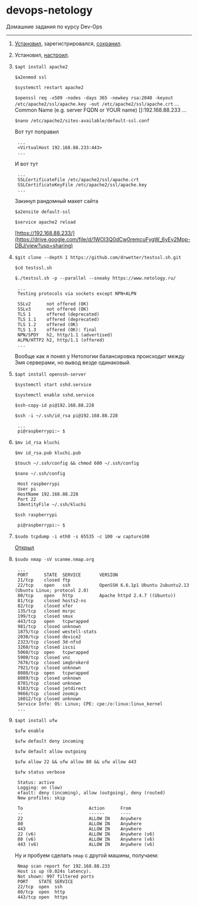 # devops-netology
Домашние задания по курсу Dev-Ops

------

1. [Установил](https://drive.google.com/file/d/1enVkKmxYwYsEqXMuiIPbFjA1I5yp3IjM/view?usp=sharing), зарегистрировался, [сохранил](https://drive.google.com/file/d/1D4GaleIWBEUooxuvHmY-yhBqc9W1rWrZ/view?usp=sharing).


2. Установил, [настроил](https://drive.google.com/file/d/1iqzdpfNuxetH9_Z3o4iopyLC_7nc6W2d/view?usp=sharing).


3. `$apt install apache2`

   `$a2enmod ssl`

   `$systemctl restart apache2`

   `$openssl req -x509 -nodes -days 365 -newkey rsa:2048 -keyout /etc/apache2/ssl/apache.key -out /etc/apache2/ssl/apache.crt`
		...
		Common Name (e.g. server FQDN or YOUR name) []:192.168.88.233
		...

   `$nano /etc/apache2/sites-available/default-ssl.conf`

   Вот тут поправил

		...
		<VirtualHost 192.168.88.233:443>
		...

   И вот тут

		...
		SSLCertificateFile /etc/apache2/ssl/apache.crt
		SSLCertificateKeyFile /etc/apache2/ssl/apache.key
		...

   Закинул рандомный макет сайта

   `$a2ensite default-ssl`

   `$service apache2 reload`

   [https://192.168.88.233/](https://drive.google.com/file/d/1WOI3Q0dCw0remcuFygW_6yEy2Mpp-DBJ/view?usp=sharing)


4. `$git clone --depth 1 https://github.com/drwetter/testssl.sh.git`

   `$cd testssl.sh`

   `$./testssl.sh -p --parallel --sneaky https://www.netology.ru/`

		...
		Testing protocols via sockets except NPN+ALPN 

 		SSLv2      not offered (OK)
 		SSLv3      not offered (OK)
 		TLS 1      offered (deprecated)
 		TLS 1.1    offered (deprecated)
 		TLS 1.2    offered (OK)
 		TLS 1.3    offered (OK): final
 		NPN/SPDY   h2, http/1.1 (advertised)
		ALPN/HTTP2 h2, http/1.1 (offered)
		...

   Вообще как я понял у Нетологии балансировка происходит между 3мя серверами, но вывод везде одинаковый.


5. `$apt install openssh-server`

   `$systemctl start sshd.service`

   `$systemctl enable sshd.service`

   `$ssh-copy-id pi@192.168.88.228`

   `$ssh -i ~/.ssh/id_rsa pi@192.168.88.228`

		...
		pi@raspberrypi:~ $


6. `$mv id_rsa kluchi`

   `$mv id_rsa.pub kluchi.pub   `

   `$touch ~/.ssh/config && chmod 600 ~/.ssh/config`

   `$nano ~/.ssh/config`

		Host raspberrypi
		User pi
		HostName 192.168.88.228
		Port 22
		IdentityFile ~/.ssh/kluchi

   `$ssh raspberrypi`

		pi@raspberrypi:~ $


7. `$sudo tcpdump -i eth0 -s 65535 -c 100 -w capture100` 

   [Открыл](https://drive.google.com/file/d/1fSb8YfrayoZaOWnIzxKD6z3vhYBNbsPa/view?usp=sharing) 


8. `$sudo nmap -sV scanme.nmap.org`

        ...
        PORT      STATE  SERVICE       VERSION
        21/tcp    closed ftp
        22/tcp    open   ssh           OpenSSH 6.6.1p1 Ubuntu 2ubuntu2.13 (Ubuntu Linux; protocol 2.0)
        80/tcp    open   http          Apache httpd 2.4.7 ((Ubuntu))
        81/tcp    closed hosts2-ns
        82/tcp    closed xfer
        135/tcp   closed msrpc
        199/tcp   closed smux
        443/tcp   open   tcpwrapped
        981/tcp   closed unknown
        1875/tcp  closed westell-stats
        2030/tcp  closed device2
        2323/tcp  closed 3d-nfsd
        3260/tcp  closed iscsi
        5060/tcp  open   tcpwrapped
        5900/tcp  closed vnc
        7676/tcp  closed imqbrokerd
        7921/tcp  closed unknown
        8080/tcp  open   tcpwrapped
        8089/tcp  closed unknown
        8701/tcp  closed unknown
        9103/tcp  closed jetdirect
        9666/tcp  closed zoomcp
        16012/tcp closed unknown
        Service Info: OS: Linux; CPE: cpe:/o:linux:linux_kernel
        ...

9. `$apt install ufw`

   `$ufw enable`

   `$ufw default deny incoming`

   `$ufw default allow outgoing`

   `$ufw allow 22 && ufw allow 80 && ufw allow 443`

   `$ufw status verbose`

		Status: active
	    Logging: on (low)
	    efault: deny (incoming), allow (outgoing), deny (routed)
	    New profiles: skip

	    To                         Action      From
	    --                         ------      ----
	    22                         ALLOW IN    Anywhere                  
	    80                         ALLOW IN    Anywhere                  
	    443                        ALLOW IN    Anywhere                  
	    22 (v6)                    ALLOW IN    Anywhere (v6)             
	    80 (v6)                    ALLOW IN    Anywhere (v6)             
	    443 (v6)                   ALLOW IN    Anywhere (v6)    

   
   Ну и пробуем сделать `nmap` с другой машины, получаем:
   
		Nmap scan report for 192.168.88.233
		Host is up (0.024s latency).
		Not shown: 997 filtered ports
		PORT    STATE SERVICE
		22/tcp  open  ssh
		80/tcp  open  http
		443/tcp open  https